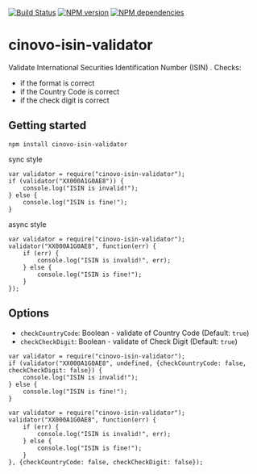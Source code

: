 
[![Build Status](https://secure.travis-ci.org/michaelwittig/node-isin-validator.png)](http://travis-ci.org/michaelwittig/node-isin-validator)
[![NPM version](https://badge.fury.io/js/cinovo-isin-validator.png)](http://badge.fury.io/js/cinovo-isin-validator)
[![NPM dependencies](https://david-dm.org/michaelwittig/node-isin-validator.png)](https://david-dm.org/michaelwittig/node-isin-validator)

# cinovo-isin-validator

Validate International Securities Identification Number (ISIN) . Checks:

* if the format is correct
* if the Country Code is correct
* if the check digit is correct

## Getting started

```
npm install cinovo-isin-validator
```

sync style

```
var validator = require("cinovo-isin-validator");
if (validator("XX000A1G0AE8")) {
	console.log("ISIN is invalid!");
} else {
	console.log("ISIN is fine!");
}
```

async style

```
var validator = require("cinovo-isin-validator");
validator("XX000A1G0AE8", function(err) {
	if (err) {
		console.log("ISIN is invalid!", err);
	} else {
		console.log("ISIN is fine!");
	}
});
```

## Options

* `checkCountryCode`: Boolean - validate of Country Code (Default: `true`)
* `checkCheckDigit`: Boolean -  validate of Check Digit (Default: `true`)

```
var validator = require("cinovo-isin-validator");
if (validator("XX000A1G0AE8", undefined, {checkCountryCode: false, checkCheckDigit: false}) {
	console.log("ISIN is invalid!");
} else {
	console.log("ISIN is fine!");
}

var validator = require("cinovo-isin-validator");
validator("XX000A1G0AE8", function(err) {
	if (err) {
		console.log("ISIN is invalid!", err);
	} else {
		console.log("ISIN is fine!");
	}
}, {checkCountryCode: false, checkCheckDigit: false});
```
